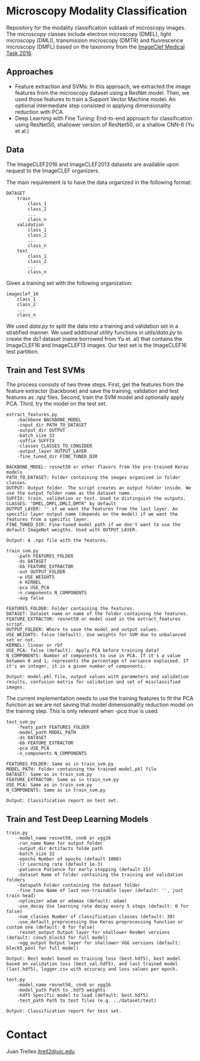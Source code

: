 # Microscopy Modality Classification

Repository for the modality classification subtask of microscopy images. The microscopy classes include electron microscopy (DMEL), light microscopy (DMLI), transmission microscopy (DMTR) and fluorescence microscopy (DMFL) based on the taxonomy from the [ImageClef Medical Task 2016](https://www.imageclef.org/2016/medical).

## Approaches
* Feature extraction and SVMs: In this approach, we extracted the image features from the microscopy dataset using a ResNet model. Then, we used those features to train a Support Vector Machine model. An optional intermediate step consisted in applying dimensionality reduction with PCA.
* Deep Learning with Fine Tuning: End-to-end approach for classification using ResNet50, shallower version of ResNet50, or a shallow CNN-6 (Yu et al.)

## Data
The ImageCLEF2016 and ImageCLEF2013 datasets are available upon request to the ImageCLEF organizers.

The main requirement is to have the data organized in the following format:

```
DATASET
    train
        class_1
        class_2
        ...
        class_n
    validation
        class_1
        class_2
        ...
        class_n
    test
        class_1
        class_2
        ...
        class_n        
```

Given a training set with the following organization:
```
imageclef_16
    class_1
    class_2
    ...
    class_n
```
We used *data.py* to split the data into a training and validation set in a stratified manner. We used additional utility functions in *utils/data.py* to create the *ds1* dataset (name borrowed from Yu et. al) that contains the ImageCLEF16 and ImageCLEF13 images. Our test set is the ImageCLEF16 test partition.


## Train and Test SVMs
The process consists of two three steps. First, get the features from the feature extractor (backbone) and save the training, validation and test features as *.npz* files. Second, train the SVM model and optionally apply PCA. Third, try the model on the test set.

```
extract_features.py 
    -backbone BACKBONE_MODEL
    -input_dir PATH_TO_DATASET
    -output_dir OUTPUT
    -batch_size 32
    -suffix SUFFIX
    -classes CLASSES_TO_CONSIDER
    -output_layer OUTPUT_LAYER
    -fine_tuned_dir FINE_TUNED_DIR

BACKBONE_MODEL: resnet50 or other flavors from the pre-trained Keras models
PATH_TO_DATASET: Folder containing the images organized in folder classes.
OUTPUT: Output folder. The script creates an output folder inside. We use the output folder name as the dataset name.
SUFFIX: train, validation or test. Used to distinguish the outputs.
CLASSES: "DMEL,DMFL,DMLI,DMTR" by default
OUTPUT_LAYER: '' if we want the features from the last layer. An specific layer output name (depends on the model) if we want the features from a specific layer.
FINE_TUNED_DIR: Fine-tuned model path if we don't want to use the default ImageNet weigths. Used with OUTPUT_LAYER.

Output: A .npz file with the features.
```

```
train_svm.py
    -path FEATURES_FOLDER
    -ds DATASET
    -bb FEATURE_EXTRACTOR
    -out OUTPUT_FOLDER
    -w USE_WEIGHTS
    -k KERNEL
    -pca USE_PCA
    -n_components N_COMPONENTS
    -aug false    

FEATURES_FOLDER: Folder containing the features.
DATASET: Dataset name or name of the folder containing the features.
FEATURE_EXTRACTOR: resnet50 or model used in the extract_features script.
OUTPUT_FOLDER: Where to save the model and output values.
USE_WEIGHTS: false (default). Use weights for SVM due to unbalanced set or not.
KERNEL: linear or rbf
USE_PCA: false (default). Apply PCA before training data?
N_COMPONENTS: Number of components to use in PCA. If it's a value between 0 and 1, represents the percentage of variance explained. If it's an integer, it is a given number of components.

Output: model.pkl file, output values with parameters and validation results, confusion matrix for validation and set of misclassified images.
```

The current implementation needs to use the training features to fit the PCA function as we are not saving that model dimensionality reduction model on the training step. This is only relevant when *-pca true* is used.
```
test_svm.py
    -feats_path FEATURES_FOLDER
    -model_path MODEL_PATH
    -ds DATASET
    -bb FEATURE_EXTRACTOR
    -pca USE_PCA
    -n_components N_COMPONENTS

FEATURES_FOLDER: Same as in train_svm.py
MODEL_PATH: Folder containing the trained model.pkl file
DATASET: Same as in train_svm.py
FEATURE_EXTRACTOR: Same as in train_svm.py
USE_PCA: Same as in train_svm.py
N_COMPONENTS: Same as in train_svm.py

Output: Classification report on test set.
```

## Train and Test Deep Learning Models

```
train.py
    -model_name resnet50, cnn6 or vgg16
    -run_name Name for output folder
    -output_dir Artifacts folde path
    -batch_size 32
    -epochs Number of epochs (default 1000)
    -lr Learning rate (default 1e-3)
    -patience Patience for early stopping (default 15)
    -dataset Name of folder containing the training and validation folders
    -datapath Folder containing the dataset folder
    -fine_tune Name of last non-trainable layer (default: '', just train head)
    -optimizer adam or adamax (default: adam)
    -use_decay Use learning rate decay every 5 steps (default: 0 for false)
    -num_classes Number of classification classes (default: 30)
    -use_default_preprocessing Use Keras preprocessing function or custom one (default: 0 for false)
    -resnet_output Output layer for shallower ResNet versions (default: conv5_block3 for full model)
    -vgg_output Output layer for shallower VGG versions (default: block5_pool for full model)

Output: Best model based on training loss (best.hdf5), best model based on validation loss (best_val.hdf5), and last trained model (last.hdf5), logger.csv with accuracy and loss values per epoch.
```

```
test.py
    -model_name resnet50, cnn6 or vgg16
    -model_path Path to .hdf5 weights
    -hdf5 Specific model to load (default: best.hdf5)
    -test_path Path to test files (e.g. ../dataset/test)

Output: Classification report for test set.

```



# Contact
Juan Trelles jtrell2@uic.edu 


